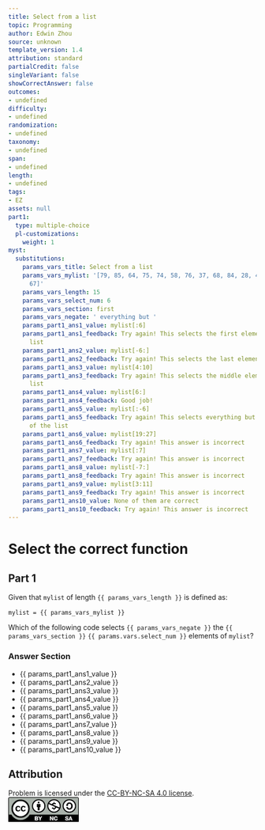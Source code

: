 ```yaml
---
title: Select from a list
topic: Programming
author: Edwin Zhou
source: unknown
template_version: 1.4
attribution: standard
partialCredit: false
singleVariant: false
showCorrectAnswer: false
outcomes:
- undefined
difficulty:
- undefined
randomization:
- undefined
taxonomy:
- undefined
span:
- undefined
length:
- undefined
tags:
- EZ
assets: null
part1:
  type: multiple-choice
  pl-customizations:
    weight: 1
myst:
  substitutions:
    params_vars_title: Select from a list
    params_vars_mylist: '[79, 85, 64, 75, 74, 58, 76, 37, 68, 84, 28, 41, 53, 98,
      67]'
    params_vars_length: 15
    params_vars_select_num: 6
    params_vars_section: first
    params_vars_negate: ' everything but '
    params_part1_ans1_value: mylist[:6]
    params_part1_ans1_feedback: Try again! This selects the first elements of the
      list
    params_part1_ans2_value: mylist[-6:]
    params_part1_ans2_feedback: Try again! This selects the last elements of the list
    params_part1_ans3_value: mylist[4:10]
    params_part1_ans3_feedback: Try again! This selects the middle elements of the
      list
    params_part1_ans4_value: mylist[6:]
    params_part1_ans4_feedback: Good job!
    params_part1_ans5_value: mylist[:-6]
    params_part1_ans5_feedback: Try again! This selects everything but the last elements
      of the list
    params_part1_ans6_value: mylist[19:27]
    params_part1_ans6_feedback: Try again! This answer is incorrect
    params_part1_ans7_value: mylist[:7]
    params_part1_ans7_feedback: Try again! This answer is incorrect
    params_part1_ans8_value: mylist[-7:]
    params_part1_ans8_feedback: Try again! This answer is incorrect
    params_part1_ans9_value: mylist[3:11]
    params_part1_ans9_feedback: Try again! This answer is incorrect
    params_part1_ans10_value: None of them are correct
    params_part1_ans10_feedback: Try again! This answer is incorrect
---
```

# Select the correct function

## Part 1

Given that `mylist` of length `{{ params_vars_length }}` is defined as:

```
mylist = {{ params_vars_mylist }}
```

Which of the following code selects `{{ params_vars_negate }}` the `{{ params_vars_section }}` `{{ params.vars.select_num }}` elements of `mylist`?

### Answer Section

- {{ params_part1_ans1_value }}
- {{ params_part1_ans2_value }}
- {{ params_part1_ans3_value }}
- {{ params_part1_ans4_value }}
- {{ params_part1_ans5_value }}
- {{ params_part1_ans6_value }}
- {{ params_part1_ans7_value }}
- {{ params_part1_ans8_value }}
- {{ params_part1_ans9_value }}
- {{ params_part1_ans10_value }}

## Attribution

Problem is licensed under the [CC-BY-NC-SA 4.0 license](https://creativecommons.org/licenses/by-nc-sa/4.0/).<br> ![The Creative Commons 4.0 license requiring attribution-BY, non-commercial-NC, and share-alike-SA license.](https://raw.githubusercontent.com/firasm/bits/master/by-nc-sa.png)